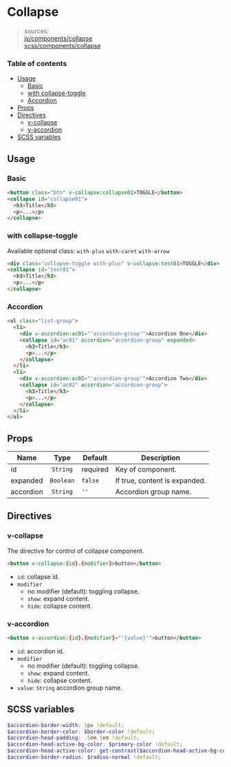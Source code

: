 # Collapse

> sources:  
[js/components/collapse](../../src/js/components/collapse.vue)  
[scss/components/collapse](../../src/scss/components/_collapse.scss)

### Table of contents

- [Usage](#usage)
  - [Basic](#basic)
  - [with collapse-toggle](#with-collapse-toggle)
  - [Accordion](#accordion)
- [Props](#props)
- [Directives](#directives)
  - [v-collapse](#v-collapse)
  - [v-accordion](#v-accordion)
- [SCSS variables](#scss-variables)

## Usage

### Basic

``` html
<button class="btn" v-collapse:collapse01>TOGGLE</button>
<collapse id="collapse01">
  <h3>Title</h3>
  <p>...</p>
</collapse>
```

### with collapse-toggle

Available optional class: `with-plus` `with-caret` `with-arrow`

``` html
<div class="collapse-toggle with-plus" v-collapse:test01>TOGGLE</div>
<collapse id="test01">
  <h3>Title</h3>
  <p>...</p>
</collapse>
```

### Accordion

``` html
<ul class="list-group">
  <li>
    <div v-accordion:ac01="'accordion-group'">Accordion One</div>
    <collapse id="ac01" accordion="accordion-group" expanded>
      <h3>Title</h3>
      <p>...</p>
    </collapse>
  </li>
  <li>
    <div v-accordion:ac02="'accordion-group'">Accordion Two</div>
    <collapse id="ac02" accordion="accordion-group">
      <h3>Title</h3>
      <p>...</p>
    </collapse>
  </li>
</ul>
```

## Props

| Name | Type | Default | Description |
| ---- |:----:| ------- | ----------- |
| id | `String` | required | Key of component. |
| expanded | `Boolean` | `false` | If true, content is expanded. |
| accordion | `String` | `''` | Accordion group name. |

## Directives

### v-collapse

The directive for control of collapse component.

``` html
<button v-collapse:{id}.{modifier}>button</button>
```

- `id`: collapse id.
- `modifier`
  - no modifier (default): toggling collapse.
  - `show`: expand content.
  - `hide`: collapse content.

### v-accordion

``` html
<button v-accordion:{id}.{modifier}="'{value}'">button</button>
```

- `id`: accordion id.
- `modifier`
  - no modifier (default): toggling collapse.
  - `show`: expand content.
  - `hide`: collapse content.
- `value`: `String` accordion group name.

## SCSS variables

``` scss
$accordion-border-width: 1px !default;
$accordion-border-color: $border-color !default;
$accordion-head-padding: .5em 1em !default;
$accordion-head-active-bg-color: $primary-color !default;
$accordion-head-active-color: get-contrast($accordion-head-active-bg-color) !default;
$accordion-border-radius: $radius-normal !default;
```
